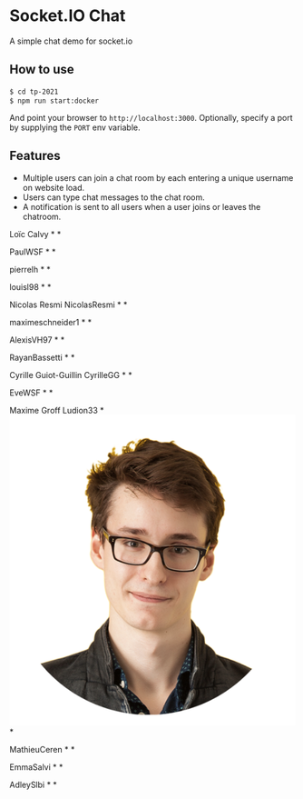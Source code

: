 
# Socket.IO Chat

A simple chat demo for socket.io

## How to use

```
$ cd tp-2021
$ npm run start:docker
```

And point your browser to `http://localhost:3000`. Optionally, specify
a port by supplying the `PORT` env variable.

## Features

- Multiple users can join a chat room by each entering a unique username
on website load.
- Users can type chat messages to the chat room.
- A notification is sent to all users when a user joins or leaves
the chatroom.


 Loïc Calvy
 *
 *

 PaulWSF
 *
 *

 pierrelh
 *
 *

 louisl98
 *
 *

 Nicolas Resmi  NicolasResmi
 *
 *

 maximeschneider1
 *
 *

 AlexisVH97
 *
 *

 RayanBassetti
 *
 *

 Cyrille Guiot-Guillin  CyrilleGG
 *
 *

 EveWSF
 *
 *

 Maxime Groff  Ludion33
 *
 ![MaximeGroff](public/maxime_groff.png)
 *

 MathieuCeren
 *
 *

 EmmaSalvi
 *
 *

 AdleySlbi
 *
 *

